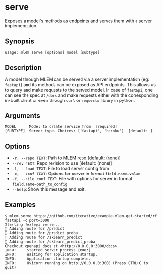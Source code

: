 # serve

Exposes a model's methods as endpoints and serves them with a server implementation.

## Synopsis

```usage
usage: mlem serve [options] model [subtype]
```

## Description

A model through MLEM can be served via a server implementation (eg: `fastapi`) and its methods can be exposed as API endpoints. This allows us to query and make requests to the served model. In case of `fastapi`, one can see the spec at `/docs` and make requests either with the corresponding in-built client or even through `curl` or `requests` library in python.

## Arguments

```
MODEL      Model to create service from  [required]
[SUBTYPE]  Server type. Choices: ['fastapi', 'heroku']  [default: ]
```

## Options

- `-r, --repo TEXT`: Path to MLEM repo  [default: (none)]
- `--rev TEXT`: Repo revision to use  [default: (none)]
- `-l, --load TEXT`: File to load server config from
- `-c, --conf TEXT`: Options for server in format `field.name=value`
- `-f, --file_conf TEXT`: File with options for server in format
                        `field.name=path_to_config`
- `--help`: Show this message and exit.

## Examples

```mlem
$ mlem serve https://github.com/iterative/example-mlem-get-started/rf fastapi -c port=3000
Starting fastapi server...
💅 Adding route for /predict
💅 Adding route for /predict_proba
💅 Adding route for /sklearn_predict
💅 Adding route for /sklearn_predict_proba
Checkout openapi docs at <http://0.0.0.0:3000/docs>
INFO:     Started server process [6083]
INFO:     Waiting for application startup.
INFO:     Application startup complete.
INFO:     Uvicorn running on http://0.0.0.0:3000 (Press CTRL+C to quit)
```